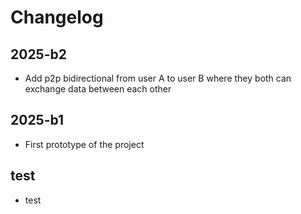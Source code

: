 # Changelog

## 2025-b2
- Add p2p bidirectional from user A to user B where they both can exchange data between each other 

## 2025-b1
- First prototype of the project

## test
- test
